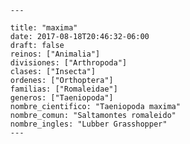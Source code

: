 
      ---

      title: "maxima"
      date: 2017-08-18T20:46:32-06:00
      draft: false
      reinos: ["Animalia"]
      divisiones: ["Arthropoda"]
      clases: ["Insecta"]
      ordenes: ["Orthoptera"]
      familias: ["Romaleidae"]
      generos: ["Taeniopoda"]
      nombre_cientifico: "Taeniopoda maxima"
      nombre_comun: "Saltamontes romaleido"
      nombre_ingles: "Lubber Grasshopper"
      ---

      
